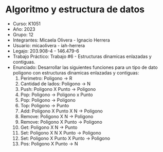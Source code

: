 # Algoritmo y estructura de datos

- Curso: K1051
- Año: 2023
- Grupo: 12
- Integrantes: Micaela Olivera - Ignacio Herrera
- Usuario: micaolivera - iah-herrera
- Legajo: 203.908-4 - 146.479-6
- Trabajo Práctico: Trabajo #6 - Estructuras dinamicas enlazadas y contiguas.
- Enunciado: Desarrollar las siguientes funciones para un tipo de dato poligono con estructuras dinamicas enlazadas y contiguas:
  1.  Perimetro: Poligono -> R
  2.  Cantidad de lados: Poligono -> N
  3.  Push: Poligono X Punto -> Poligono
  4.  Pop: Poligono -> Poligono x Punto
  5.  Pop: Poligono -> Poligono
  6.  Top: Poligono -> Punto
  7.  Add: Poligono X Punto X N -> Poligono
  8.  Remove: Poligono X N -> Poligono
  9.  Remove: Poligono X Punto -> Poligono
  10. Get: Poligono X N -> Punto
  11. Set: Poligono X N X Punto -> Poligono
  12. Set: Poligono X Punto X Punto -> Poligono
  13. Pos: Poligono X Punto -> N
